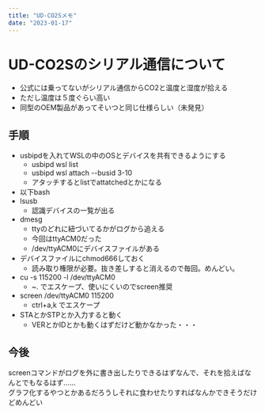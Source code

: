 ```yaml
---
title: "UD-CO2Sメモ"
date: "2023-01-17"
---
```


# UD-CO2Sのシリアル通信について
- 公式には乗ってないがシリアル通信からCO2と温度と湿度が拾える
- ただし温度は５度ぐらい高い
- 同型のOEM製品があってそいつと同じ仕様らしい（未発見）

## 手順
- usbipdを入れてWSLの中のOSとデバイスを共有できるようにする
  - usbipd wsl list
  - usbipd wsl attach --busid 3-10
  - アタッチするとlistでattatchedとかになる
- 以下bash
- lsusb
  - 認識デバイスの一覧が出る
- dmesg
  - ttyのどれに紐づいてるかがログから追える
  - 今回はttyACM0だった
  - /dev/ttyACM0にデバイスファイルがある
- デバイスファイルにchmod666しておく
  - 読み取り権限が必要。抜き差しすると消えるので毎回。めんどい。
- cu -s 115200 -l /dev/ttyACM0
  - ~. でエスケープ、使いにくいのでscreen推奨
- screen /dev/ttyACM0 115200
  - ctrl+a,k でエスケープ
- STAとかSTPとか入力すると動く
  - VERとかIDとかも動くはずだけど動かなかった・・・

## 今後
screenコマンドがログを外に書き出したりできるはずなんで、それを拾えばなんとでもなるはず……  
グラフ化するやつとかあるだろうしそれに食わせたりすればなんかできそうだけどめんどい